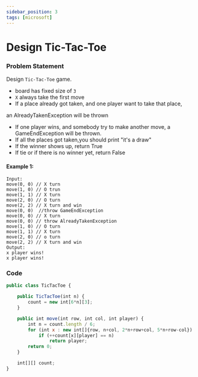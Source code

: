 ```yaml
---
sidebar_position: 3
tags: [microsoft]
---
```


# Design Tic-Tac-Toe

### Problem Statement

Design `Tic-Tac-Toe` game.

- board has fixed size of `3`
- `X` always take the first move
- If a place already got taken, and one player want to take that place,

an AlreadyTakenException will be thrown

- If one player wins, and somebody try to make another move, a GameEndException will be thrown.
- If all the places got taken,you should print "it's a draw"
- If the winner shows up, return True
- If tie or if there is no winner yet, return False

#### Example 1:

```
Input:
move(0, 0) // X turn
move(1, 0) // O trun
move(1, 1) // X turn
move(2, 0) // O turn
move(2, 2) // X turn and win
move(0, 0)  //throw GameEndException
move(0, 0) // X turn
move(0, 0) // throw AlreadyTakenException
move(1, 0) // O turn
move(1, 1) // X turn
move(2, 0) // o turn
move(2, 2) // X turn and win
Output:
x player wins!
x player wins!
```

### Code

```jsx title="Python Code"
public class TicTacToe {

    public TicTacToe(int n) {
        count = new int[6*n][3];
    }

    public int move(int row, int col, int player) {
        int n = count.length / 6;
        for (int x : new int[]{row, n+col, 2*n+row+col, 5*n+row-col})
            if (++count[x][player] == n)
                return player;
        return 0;
    }

    int[][] count;
}
```
